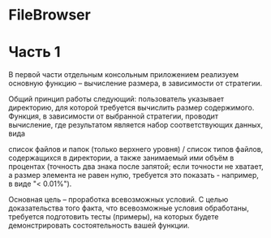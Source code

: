 # FileBrowser
# Часть 1
В первой части отдельным консольным приложением реализуем основную функцию –  вычисление размера, в зависимости от стратегии.

Общий принцип работы следующий: пользователь указывает директорию, для которой требуется вычислить размер содержимого.
Функция, в зависимости от выбранной стратегии, проводит вычисление, где результатом является набор соответствующих данных, вида

список файлов и папок (только верхнего уровня) / список типов файлов, содержащихся в директории, а также занимаемый ими объём в процентах (точность два знака после запятой; если точности не хватает, а размер элемента не равен нулю, требуется это показать - например, в виде "< 0.01%").

Основная цель – проработка всевозможных условий. С целью доказательства того факта, что всевозможные условия обработаны, требуется подготовить тесты (примеры), на которых будете демонстрировать состоятельность вашей функции.
